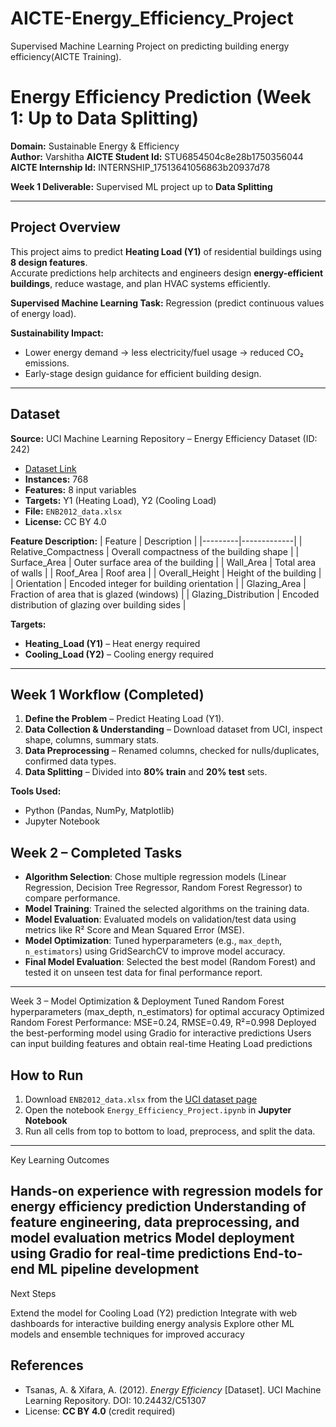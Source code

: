 # AICTE-Energy_Efficiency_Project
Supervised  Machine Learning Project on predicting building energy efficiency(AICTE Training).

# Energy Efficiency Prediction (Week 1: Up to Data Splitting)
**Domain:** Sustainable Energy & Efficiency  
**Author:** Varshitha 
**AICTE Student Id:** STU6854504c8e28b1750356044
**AICTE Internship Id:** INTERNSHIP_17513641056863b20937d78

**Week 1 Deliverable:** Supervised ML project up to **Data Splitting**  

---

## Project Overview
This project aims to predict **Heating Load (Y1)** of residential buildings using **8 design features**.  
Accurate predictions help architects and engineers design **energy-efficient buildings**, reduce wastage, and plan HVAC systems efficiently.  

**Supervised Machine Learning Task:** Regression (predict continuous values of energy load).  

**Sustainability Impact:**
- Lower energy demand → less electricity/fuel usage → reduced CO₂ emissions.
- Early-stage design guidance for efficient building design.

---

## Dataset
**Source:** UCI Machine Learning Repository – Energy Efficiency Dataset (ID: 242)  
- [Dataset Link](https://archive.ics.uci.edu/dataset/242/energy+efficiency)  
- **Instances:** 768  
- **Features:** 8 input variables  
- **Targets:** Y1 (Heating Load), Y2 (Cooling Load)  
- **File:** `ENB2012_data.xlsx`  
- **License:** CC BY 4.0  

**Feature Description:**
| Feature | Description |
|---------|-------------|
| Relative_Compactness | Overall compactness of the building shape |
| Surface_Area | Outer surface area of the building |
| Wall_Area | Total area of walls |
| Roof_Area | Roof area |
| Overall_Height | Height of the building |
| Orientation | Encoded integer for building orientation |
| Glazing_Area | Fraction of area that is glazed (windows) |
| Glazing_Distribution | Encoded distribution of glazing over building sides |

**Targets:**
- **Heating_Load (Y1)** – Heat energy required  
- **Cooling_Load (Y2)** – Cooling energy required  

---

## Week 1 Workflow (Completed)
1. **Define the Problem** – Predict Heating Load (Y1).  
2. **Data Collection & Understanding** – Download dataset from UCI, inspect shape, columns, summary stats.  
3. **Data Preprocessing** – Renamed columns, checked for nulls/duplicates, confirmed data types.  
4. **Data Splitting** – Divided into **80% train** and **20% test** sets.

**Tools Used:**
- Python (Pandas, NumPy, Matplotlib)  
- Jupyter Notebook

## Week 2 – Completed Tasks
- **Algorithm Selection**: Chose multiple regression models (Linear Regression, Decision Tree Regressor, Random Forest Regressor) to compare performance.  
- **Model Training**: Trained the selected algorithms on the training data.  
- **Model Evaluation**: Evaluated models on validation/test data using metrics like R² Score and Mean Squared Error (MSE).  
- **Model Optimization**: Tuned hyperparameters (e.g., `max_depth`, `n_estimators`) using GridSearchCV to improve model accuracy.  
- **Final Model Evaluation**: Selected the best model (Random Forest) and tested it on unseen test data for final performance report.

---
Week 3 – Model Optimization & Deployment
Tuned Random Forest hyperparameters (max_depth, n_estimators) for optimal accuracy
Optimized Random Forest Performance: MSE=0.24, RMSE=0.49, R²=0.998
Deployed the best-performing model using Gradio for interactive predictions
Users can input building features and obtain real-time Heating Load predictions

## How to Run
1. Download `ENB2012_data.xlsx` from the [UCI dataset page](https://archive.ics.uci.edu/dataset/242/energy+efficiency)  
2. Open the notebook `Energy_Efficiency_Project.ipynb` in **Jupyter Notebook**  
3. Run all cells from top to bottom to load, preprocess, and split the data.  

---

Key Learning Outcomes

Hands-on experience with regression models for energy efficiency prediction
Understanding of feature engineering, data preprocessing, and model evaluation metrics
Model deployment using Gradio for real-time predictions
End-to-end ML pipeline development
---

Next Steps

Extend the model for Cooling Load (Y2) prediction
Integrate with web dashboards for interactive building energy analysis
Explore other ML models and ensemble techniques for improved accuracy

## References
- Tsanas, A. & Xifara, A. (2012). *Energy Efficiency* [Dataset]. UCI Machine Learning Repository. DOI: 10.24432/C51307  
- License: **CC BY 4.0** (credit required)
